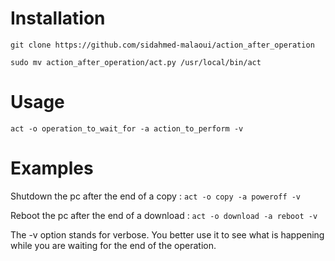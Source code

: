 # Installation

```
git clone https://github.com/sidahmed-malaoui/action_after_operation

sudo mv action_after_operation/act.py /usr/local/bin/act
```

# Usage
```act -o operation_to_wait_for -a action_to_perform -v```

# Examples 
Shutdown the pc after the end of a copy :
```act -o copy -a poweroff -v```

Reboot the pc after the end of a download :
```act -o download -a reboot -v```

The -v option stands for verbose. You better use it to see what is happening while you are waiting for the end of the operation.
